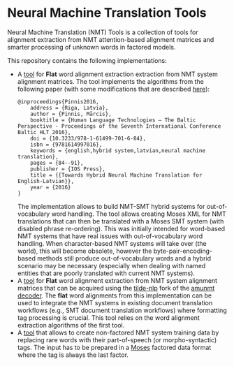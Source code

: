 # Neural Machine Translation Tools 

Neural Machine Translation (NMT) Tools is a collection of tools for alignment extraction from NMT attention-based alignment matrices and smarter processing of unknown words in factored models.

This repository contains the following implementations:
* A [tool](ProcessNMTAlignments) for __Flat__ word alignment extraction extraction from NMT system alignment matrices. The tool implements the algorithms from the following paper (with some modifications that are described [here](https://github.com/tilde-nlp/et-mt-tools)):
    ```
    @inproceedings{Pinnis2016,
        address = {Riga, Latvia},
        author = {Pinnis, Mārcis},
        booktitle = {Human Language Technologies – The Baltic Perspective - Proceedings of the Seventh International Conference      Baltic HLT 2016},
        doi = {10.3233/978-1-61499-701-6-84},
        isbn = {9781614997016},
        keywords = {english,hybrid system,latvian,neural machine translation},
        pages = {84--91},
        publisher = {IOS Press},
        title = {{Towards Hybrid Neural Machine Translation for English-Latvian}},
        year = {2016}
    }
    ```
    The implementation allows to build NMT-SMT hybrid systems for out-of-vocabulary word handling. The tool allows creating Moses XML for NMT translations that can then be translated with a Moses SMT system (with disabled phrase re-ordering). This was initially intended for word-based NMT systems that have real issues with out-of-vocabulary word handling. When character-based NMT systems will take over (the world), this will become obsolete, however the byte-pair-encoding-based methods still produce out-of-vocabulary words and a hybrid scenario may be necessary (especially when dealing with named entities that are poorly translated with current NMT systems).
* A [tool](AttentionMatrixToAlignment) for __Flat__ word alignment extraction from NMT system alignment matrices that can be acquired using the [tilde-nlp](https://github.com/tilde-nlp) fork of the [amunmt decoder](https://github.com/tilde-nlp/amunmt). The __flat__ word alignments from this implementation can be used to integrate the NMT systems in existing document translation workflows (e.g., SMT document translation workflows) where formatting tag processing is crucial. This tool relies on the word alignment extraction algorithms of the first tool.
* A [tool](ReplaceRareWordsWithPOSTags) that allows to create non-factored NMT system training data by replacing rare words with their part-of-speech (or morpho-syntactic) tags. The input has to be prepared in a [Moses](http://www.statmt.org/moses/?n=FactoredTraining.PrepareTraining) factored data format where the tag is always the last factor.